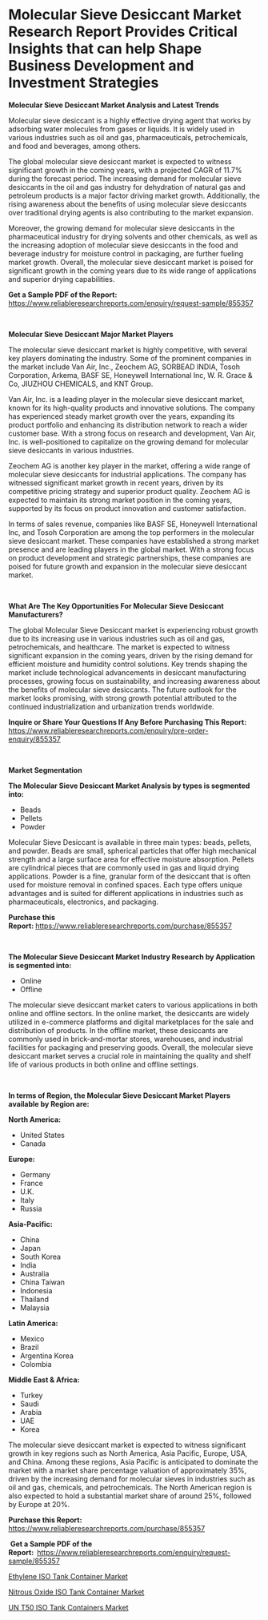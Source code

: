 <p><h1>Molecular Sieve Desiccant Market Research Report Provides Critical Insights that can help Shape Business Development and Investment Strategies</h1></p><p><strong>Molecular Sieve Desiccant Market Analysis and Latest Trends</strong></p>
<p><p>Molecular sieve desiccant is a highly effective drying agent that works by adsorbing water molecules from gases or liquids. It is widely used in various industries such as oil and gas, pharmaceuticals, petrochemicals, and food and beverages, among others.</p><p>The global molecular sieve desiccant market is expected to witness significant growth in the coming years, with a projected CAGR of 11.7% during the forecast period. The increasing demand for molecular sieve desiccants in the oil and gas industry for dehydration of natural gas and petroleum products is a major factor driving market growth. Additionally, the rising awareness about the benefits of using molecular sieve desiccants over traditional drying agents is also contributing to the market expansion.</p><p>Moreover, the growing demand for molecular sieve desiccants in the pharmaceutical industry for drying solvents and other chemicals, as well as the increasing adoption of molecular sieve desiccants in the food and beverage industry for moisture control in packaging, are further fueling market growth. Overall, the molecular sieve desiccant market is poised for significant growth in the coming years due to its wide range of applications and superior drying capabilities.</p></p>
<p><strong>Get a Sample PDF of the Report:&nbsp;</strong> <a href="https://www.reliableresearchreports.com/enquiry/request-sample/855357">https://www.reliableresearchreports.com/enquiry/request-sample/855357</a></p>
<p>&nbsp;</p>
<p><strong>Molecular Sieve Desiccant Major Market Players</strong></p>
<p><p>The molecular sieve desiccant market is highly competitive, with several key players dominating the industry. Some of the prominent companies in the market include Van Air, Inc., Zeochem AG, SORBEAD INDIA, Tosoh Corporation, Arkema, BASF SE, Honeywell International Inc, W. R. Grace & Co, JIUZHOU CHEMICALS, and KNT Group.</p><p>Van Air, Inc. is a leading player in the molecular sieve desiccant market, known for its high-quality products and innovative solutions. The company has experienced steady market growth over the years, expanding its product portfolio and enhancing its distribution network to reach a wider customer base. With a strong focus on research and development, Van Air, Inc. is well-positioned to capitalize on the growing demand for molecular sieve desiccants in various industries.</p><p>Zeochem AG is another key player in the market, offering a wide range of molecular sieve desiccants for industrial applications. The company has witnessed significant market growth in recent years, driven by its competitive pricing strategy and superior product quality. Zeochem AG is expected to maintain its strong market position in the coming years, supported by its focus on product innovation and customer satisfaction.</p><p>In terms of sales revenue, companies like BASF SE, Honeywell International Inc, and Tosoh Corporation are among the top performers in the molecular sieve desiccant market. These companies have established a strong market presence and are leading players in the global market. With a strong focus on product development and strategic partnerships, these companies are poised for future growth and expansion in the molecular sieve desiccant market.</p></p>
<p>&nbsp;</p>
<p><strong>What Are The Key Opportunities For Molecular Sieve Desiccant Manufacturers?</strong></p>
<p><p>The global Molecular Sieve Desiccant market is experiencing robust growth due to its increasing use in various industries such as oil and gas, petrochemicals, and healthcare. The market is expected to witness significant expansion in the coming years, driven by the rising demand for efficient moisture and humidity control solutions. Key trends shaping the market include technological advancements in desiccant manufacturing processes, growing focus on sustainability, and increasing awareness about the benefits of molecular sieve desiccants. The future outlook for the market looks promising, with strong growth potential attributed to the continued industrialization and urbanization trends worldwide.</p></p>
<p><strong>Inquire or Share Your Questions If Any Before Purchasing This Report:</strong> <a href="https://www.reliableresearchreports.com/enquiry/pre-order-enquiry/855357">https://www.reliableresearchreports.com/enquiry/pre-order-enquiry/855357</a></p>
<p>&nbsp;</p>
<p><strong>Market Segmentation</strong></p>
<p><strong>The Molecular Sieve Desiccant Market Analysis by types is segmented into:</strong></p>
<p><ul><li>Beads</li><li>Pellets</li><li>Powder</li></ul></p>
<p><p>Molecular Sieve Desiccant is available in three main types: beads, pellets, and powder. Beads are small, spherical particles that offer high mechanical strength and a large surface area for effective moisture absorption. Pellets are cylindrical pieces that are commonly used in gas and liquid drying applications. Powder is a fine, granular form of the desiccant that is often used for moisture removal in confined spaces. Each type offers unique advantages and is suited for different applications in industries such as pharmaceuticals, electronics, and packaging.</p></p>
<p><strong>Purchase this Report:&nbsp;</strong><a href="https://www.reliableresearchreports.com/purchase/855357">https://www.reliableresearchreports.com/purchase/855357</a></p>
<p>&nbsp;</p>
<p><strong>The Molecular Sieve Desiccant Market Industry Research by Application is segmented into:</strong></p>
<p><ul><li>Online</li><li>Offline</li></ul></p>
<p><p>The molecular sieve desiccant market caters to various applications in both online and offline sectors. In the online market, the desiccants are widely utilized in e-commerce platforms and digital marketplaces for the sale and distribution of products. In the offline market, these desiccants are commonly used in brick-and-mortar stores, warehouses, and industrial facilities for packaging and preserving goods. Overall, the molecular sieve desiccant market serves a crucial role in maintaining the quality and shelf life of various products in both online and offline settings.</p></p>
<p>&nbsp;</p>
<p><strong>In terms of Region, the Molecular Sieve Desiccant Market Players available by Region are:</strong></p>
<p>
    <p> <strong> North America: </strong>
        <ul>
            <li>United States</li>
            <li>Canada</li>
        </ul>
        </p> 
    <p> <strong> Europe: </strong>
        <ul>
            <li>Germany</li>
            <li>France</li>
            <li>U.K.</li>
            <li>Italy</li>
            <li>Russia</li>
        </ul>
        </p> 
    <p> <strong> Asia-Pacific: </strong>
        <ul>
            <li>China</li>
            <li>Japan</li>
            <li>South Korea</li>
            <li>India</li>
            <li>Australia</li>
            <li>China Taiwan</li>
            <li>Indonesia</li>
            <li>Thailand</li>
            <li>Malaysia</li>
        </ul>
        </p> 
    <p> <strong> Latin America: </strong>
        <ul>
            <li>Mexico</li>
            <li>Brazil</li>
            <li>Argentina Korea</li>
            <li>Colombia</li>
        </ul>
        </p> 
    <p> <strong> Middle East & Africa: </strong>
        <ul>
            <li>Turkey</li>
            <li>Saudi</li>
            <li>Arabia</li>
            <li>UAE</li>
            <li>Korea</li>
        </ul>
    </p>
    </p>
<p><p>The molecular sieve desiccant market is expected to witness significant growth in key regions such as North America, Asia Pacific, Europe, USA, and China. Among these regions, Asia Pacific is anticipated to dominate the market with a market share percentage valuation of approximately 35%, driven by the increasing demand for molecular sieves in industries such as oil and gas, chemicals, and petrochemicals. The North American region is also expected to hold a substantial market share of around 25%, followed by Europe at 20%.</p></p>
<p><strong>Purchase this Report: </strong><a href="https://www.reliableresearchreports.com/purchase/855357">https://www.reliableresearchreports.com/purchase/855357</a></p>
<p>&nbsp;<strong>Get a Sample PDF of the Report:&nbsp;&nbsp;</strong><a href="https://www.reliableresearchreports.com/enquiry/request-sample/855357">https://www.reliableresearchreports.com/enquiry/request-sample/855357</a></p>
<p><strong></strong></p>
<p><p><a href="https://view.publitas.com/reportprime-1/ethylene-iso-tank-container-market-analysis-and-market-size-global-industry-overview-market-segmentation-and-forecast-2023-to-2030/">Ethylene ISO Tank Container Market</a></p><p><a href="https://view.publitas.com/reportprime-1/nitrous-oxide-iso-tank-container-market-size-growth-outlook-from-2023-to-2030-projecting-at-markets-trends-analysis-by-application-regional-outlook-and-revenue/">Nitrous Oxide ISO Tank Container Market</a></p><p><a href="https://view.publitas.com/reportprime-1/un-t50-iso-tank-containers-market-research-report-the-key-to-successful-business-strategy-forecasted-for-period-from-2023-2030/">UN T50 ISO Tank Containers Market</a></p></p>
